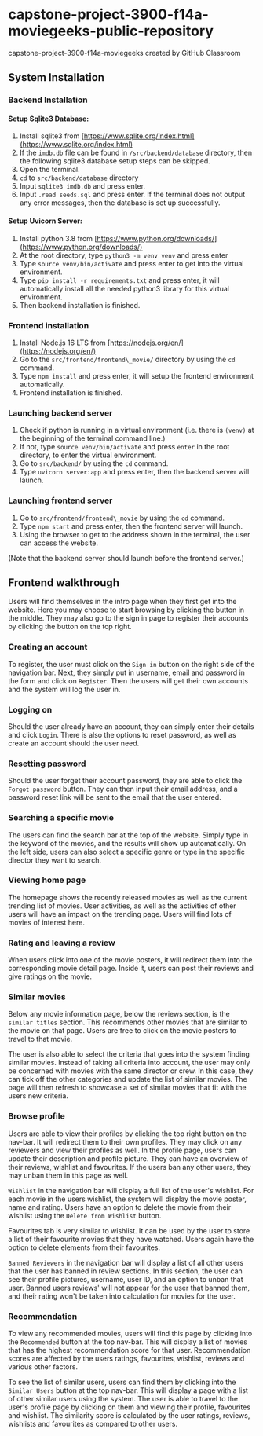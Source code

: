 # capstone-project-3900-f14a-moviegeeks-public-repository
capstone-project-3900-f14a-moviegeeks created by GitHub Classroom
 
## System Installation

### Backend Installation

#### Setup Sqlite3 Database:

1. Install sqlite3 from [https://www.sqlite.org/index.html](https://www.sqlite.org/index.html)
2. If the `imdb.db` file can be found in `/src/backend/database` directory, then the following sqlite3 database setup steps can be skipped.
3. Open the terminal.
4. `cd` to `src/backend/database` directory 
5. Input `sqlite3 imdb.db` and press enter.
6. Input `.read seeds.sql` and press enter. If the terminal does not output any error messages, then the database is set up successfully.

#### Setup Uvicorn Server:

1. Install python 3.8 from [https://www.python.org/downloads/](https://www.python.org/downloads/)
2. At the root directory, type `python3 -m venv venv` and press enter
3. Type `source venv/bin/activate` and press enter to get into the virtual environment.
4. Type `pip install -r requirements.txt` and press enter, it will automatically install all the needed python3 library for this virtual environment.
5. Then backend installation is finished.

### Frontend installation

1. Install Node.js 16 LTS from [https://nodejs.org/en/](https://nodejs.org/en/)
2. Go to the `src/frontend/frontend\_movie/` directory by using the `cd` command.
3. Type `npm install` and press enter, it will setup the frontend environment automatically.
4. Frontend installation is finished.

### Launching backend server

1. Check if python is running in a virtual environment (i.e. there is `(venv)` at the beginning of the terminal command line.)
2. If not, type `source venv/bin/activate` and press `enter` in the root directory, to enter the virtual environment.
3. Go to `src/backend/` by using the `cd` command.
4. Type `uvicorn server:app` and press enter, then the backend server will launch.


### Launching frontend server

1. Go to `src/frontend/frontend\_movie` by using the `cd` command.
2. Type `npm start` and press enter, then the frontend server will launch.
3. Using the browser to get to the address shown in the terminal, the user can access the website.

(Note that the backend server should launch before the frontend server.)

## Frontend walkthrough
Users will find themselves in the intro page when they first get into the website. Here you may choose to start browsing by clicking the button in the middle. They may also go to the sign in page to register their accounts by clicking the button on the top right.

### Creating an account
To register, the user must click on the `Sign in` button on the right side of the navigation bar. Next, they simply put in username, email and password in the form and click on `Register`. Then the users will get their own accounts and the system will log the user in.
### Logging on
Should the user already have an account, they can simply enter their details and click `Login`. There is also the options to reset password, as well as create an account should the user need.

### Resetting password
Should the user forget their account password, they are able to click the `Forgot password` button. They can then input their email address, and a password reset link will be sent to the email that the user entered.

### Searching a specific movie

The users can find the search bar at the top of the website. Simply type in the keyword of the movies, and the results will show up automatically. On the left side, users can also select a specific genre or type in the specific director they want to search.

### Viewing home page

The homepage shows the recently released movies as well as the current trending list of movies. User activities, as well as the activities of other users will have an impact on the trending page. Users will find lots of movies of interest here.

### Rating and leaving a review

When users click into one of the movie posters, it will redirect them into the corresponding movie detail page. Inside it, users can post their reviews and give ratings on the movie.

### Similar movies

Below any movie information page, below the reviews section, is the `similar titles` section. This recommends other movies that are similar to the movie on that page. Users are free to click on the movie posters to travel to that movie.

The user is also able to select the criteria that goes into the system finding similar movies. Instead of taking all criteria into account, the user may only be concerned with movies with the same director or crew. In this case, they can tick off the other categories and update the list of similar movies. The page will then refresh to showcase a set of similar movies that fit with the users new criteria.

### Browse profile

Users are able to view their profiles by clicking the top right button on the nav-bar. It will redirect them to their own profiles. They may click on any reviewers and view their profiles as well. In the profile page, users can update their description and profile picture. They can have an overview of their reviews, wishlist and favourites. If the users ban any other users, they may unban them in this page as well.

`Wishlist` in the navigation bar will display a full list of the user&#39;s wishlist. For each movie in the users wishlist, the system will display the movie poster, name and rating. Users have an option to delete the movie from their wishlist using the `Delete from Wishlist` button.


Favourites tab is very similar to wishlist. It can be used by the user to store a list of their favourite movies that they have watched. Users again have the option to delete elements from their favourites.


`Banned Reviewers` in the navigation bar will display a list of all other users that the user has banned in review sections. In this section, the user can see their profile pictures, username, user ID, and an option to unban that user. Banned users reviews&#39; will not appear for the user that banned them, and their rating won&#39;t be taken into calculation for movies for the user.

### Recommendation

To view any recommended movies, users will find this page by clicking into the `Recommended` button at the top nav-bar. This will display a list of movies that has the highest recommendation score for that user. Recommendation scores are affected by the users ratings, favourites, wishlist, reviews and various other factors.

To see the list of similar users, users can find them by clicking into the `Similar Users` button at the top nav-bar. This will display a page with a list of other similar users using the system. The user is able to travel to the user&#39;s profile page by clicking on them and viewing their profile, favourites and wishlist. The similarity score is calculated by the user ratings, reviews, wishlists and favourites as compared to other users.

